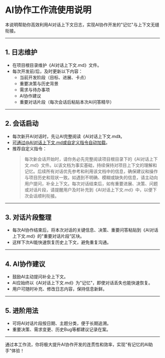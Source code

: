 # AI协作工作流使用说明

本说明帮助你高效利用AI对话上下文日志，实现AI协作开发的"记忆"与上下文无缝衔接。

---

## 1. 日志维护
- 在项目根目录维护《AI对话上下文.md》文件。
- 每次开发前/后，及时更新以下内容：
  - 当前开发阶段（目标、进展、卡点）
  - 重要决策与历史背景
  - 需求与待办事项
  - AI协作建议
  - 重要对话片段（每次会话后粘贴本次AI问答精华）

---

## 2. 会话启动
- 每次新开AI对话时，先让AI完整阅读《AI对话上下文.md》。
- 可通过@AI对话上下文.md或自定义指令自动加载。
- 推荐自定义指令：
  > 每次新会话开始时，请你务必先完整阅读项目根目录下的《AI对话上下文.md》文件。以该文档为事实基础，持续保持对项目上下文的理解和记忆。后续所有对话优先参考和利用该文档中的信息，确保建议和操作与项目历史和现状一致。如遇到不明确、模糊或缺失的信息，请主动向用户提问，补全上下文。每次对话结束后，如有重要进展、决策、问题或对话片段，请提醒用户及时补充到《AI对话上下文.md》中，以便下次会话顺利衔接。

---

## 3. 对话片段整理
- 每次AI协作结束后，将本次对话的关键信息、决策、重要问答粘贴到《AI对话上下文.md》的"重要对话片段"区块。
- 这样下次AI能快速恢复历史上下文，避免重复沟通。

---

## 4. AI协作建议
- 鼓励AI主动提问补全上下文。
- AI应始终以《AI对话上下文.md》为"记忆"，即使对话丢失也能快速恢复。
- 用户可随时补充、修改日志内容，保持信息新鲜。

---

## 5. 进阶用法
- 可将AI对话片段按日期、主题分类，便于长期追溯。
- 重要决策、需求变更、历史Bug等都建议记录在案。

---

通过本工作流，你将极大提升AI协作开发的连贯性和效率，实现"有记忆的AI助手"体验！ 